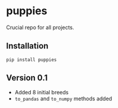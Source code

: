 # puppies

Crucial repo for all projects.

## Installation

```
pip install puppies
```
## Version 0.1

* Added 8 initial breeds
* `to_pandas` and `to_numpy` methods added
